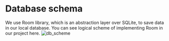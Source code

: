 # Database schema
We use Room library, which is an abstraction layer over SQLite, to save data in our local database.
You can see logical scheme of implementing Room in our project here.
![db_scheme](https://user-images.githubusercontent.com/75728340/208323056-d2fbb058-ffcc-482d-b4f7-d5e40834ae6a.jpg)


